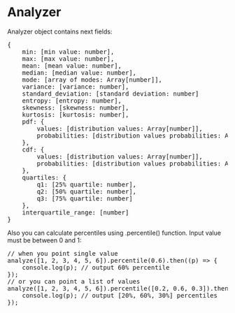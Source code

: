 # Analyzer

Analyzer object contains next fields:
<pre>
{
    min: [min value: number],
    max: [max value: number],
    mean: [mean value: number],
    median: [median value: number],
    mode: [array of modes: Array[number]],
    variance: [variance: number],
    standard_deviation: [standard deviation: number]
    entropy: [entropy: number],
    skewness: [skewness: number],
    kurtosis: [kurtosis: number],
    pdf: {
        values: [distribution values: Array[number]],
        probabilities: [distribution values probabilities: Array[number]]
    },
    cdf: {
        values: [distribution values: Array[number]],
        probabilities: [distribution values probabilities: Array[number]]
    },
    quartiles: {
        q1: [25% quartile: number],
        q2: [50% quartile: number],
        q3: [75% quartile: number]
    },
    interquartile_range: [number]
}
</pre>

Also you can calculate percentiles using .percentile() function. Input value must be between 0 and 1:
<pre>
// when you point single value
analyze([1, 2, 3, 4, 5, 6]).percentile(0.6).then((p) => {
    console.log(p); // output 60% percentile
});
// or you can point a list of values
analyze([1, 2, 3, 4, 5, 6]).percentile([0.2, 0.6, 0.3]).then((p) => {
    console.log(p); // output [20%, 60%, 30%] percentiles
});
</pre>
